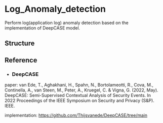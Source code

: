 # Log_Anomaly_detection
Perform log(application log) anomaly detection based on the implementation of DeepCASE model.

## Structure

## Reference
- ### DeepCASE 
paper: van Ede, T., Aghakhani, H., Spahn, N., Bortolameotti, R., Cova, M., Continella, A., van Steen, M., Peter, A., Kruegel, C. & Vigna, G. (2022, May). DeepCASE: Semi-Supervised Contextual Analysis of Security Events. In 2022 Proceedings of the IEEE Symposium on Security and Privacy (S&P). IEEE.

implementation: https://github.com/Thijsvanede/DeepCASE/tree/main
